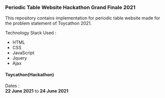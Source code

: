 ### Periodic Table Website Hackathon Grand Finale 2021
This repository contains implementation for periodic table website made for the problem statement of Toycathon 2021.

Technology Stack Used :
<ul>
  <li>HTML</li>
  <li>CSS</li>
  <li>JavaScript</li>
  <li>Jquery</li>
  <li>Ajax</li>
</ul>

#### Toycathon(Hackathon)

Dates : <br> <strong>22 June 2021</strong> to <strong>24 June 2021</strong>
